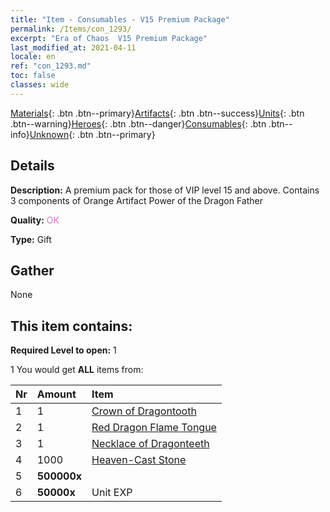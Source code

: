 ```yaml
---
title: "Item - Consumables - V15 Premium Package"
permalink: /Items/con_1293/
excerpt: "Era of Chaos  V15 Premium Package"
last_modified_at: 2021-04-11
locale: en
ref: "con_1293.md"
toc: false
classes: wide
---
```

 [Materials](/Items/){: .btn .btn--primary}[Artifacts](/Items/Artifacts/){: .btn .btn--success}[Units](/Items/Units/){: .btn .btn--warning}[Heroes](/Items/Heroes/){: .btn .btn--danger}[Consumables](/Items/Consumables/){: .btn .btn--info}[Unknown](/Items/Unknown/){: .btn .btn--primary}

## Details
 **Description:** A premium pack for those of VIP level 15 and above. Contains 3 components of Orange Artifact Power of the Dragon Father

 **Quality:** <span style="color: #DA70D6">OK</span>

 **Type:** Gift

## Gather

  None

## This item contains:

 **Required Level to open:** 1

 1 You would get **ALL** items  from:

  | Nr | Amount |     Item    |
  |:---|:-------|:------------|
  | 1 | 1 | [Crown of Dragontooth](/Items/art_147/) | 
  | 2 | 1 | [Red Dragon Flame Tongue](/Items/art_146/) | 
  | 3 | 1 | [Necklace of Dragonteeth](/Items/art_149/) | 
  | 4 | 1000 | [Heaven-Cast Stone](/Items/art_188/) | 
  | 5 |  **500000x** | <i class="fas fa-coins"/> |  | 
  | 6 |  **50000x** | Unit EXP |  | 
